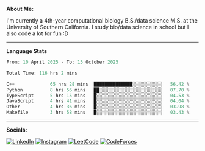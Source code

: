 **About Me:**

I'm currently a 4th-year computational biology B.S./data science M.S. at the University of Southern California. I study bio/data science in school but I also code a lot for fun :D

-------

**Language Stats**

<!--START_SECTION:waka-->

```c++
From: 10 April 2025 - To: 15 October 2025

Total Time: 116 hrs 2 mins

C++             65 hrs 28 mins  ██████████████░░░░░░░░░░░   56.42 %
Python          8 hrs 56 mins   ██░░░░░░░░░░░░░░░░░░░░░░░   07.70 %
TypeScript      5 hrs 15 mins   █░░░░░░░░░░░░░░░░░░░░░░░░   04.53 %
JavaScript      4 hrs 41 mins   █░░░░░░░░░░░░░░░░░░░░░░░░   04.04 %
Other           4 hrs 36 mins   █░░░░░░░░░░░░░░░░░░░░░░░░   03.98 %
Makefile        3 hrs 58 mins   █░░░░░░░░░░░░░░░░░░░░░░░░   03.43 %
```

<!--END_SECTION:waka-->

-------

**Socials:**

[![LinkedIn](https://img.shields.io/badge/LinkedIn-0077B5?style=for-the-badge&logo=linkedin&logoColor=white)](https://www.linkedin.com/in/alxyzhang/)
[![Instagram](https://img.shields.io/badge/Instagram-E4405F?style=for-the-badge&logo=instagram&logoColor=white)](https://www.instagram.com/zhanga.virus/)
[![LeetCode](https://img.shields.io/badge/-LeetCode-FFA116?style=for-the-badge&logo=LeetCode&logoColor=black)](https://leetcode.com/cppshooter/)
[![CodeForces](https://img.shields.io/badge/Codeforces-445f9d?style=for-the-badge&logo=Codeforces&logoColor=white)](https://codeforces.com/profile/alyzha)